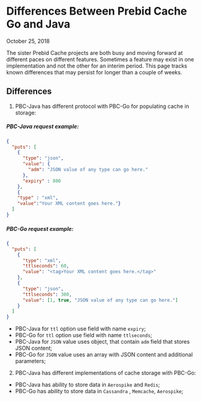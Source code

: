 # Differences Between Prebid Cache Go and Java

October 25, 2018

The sister Prebid Cache projects are both busy and moving forward at different paces on different features. Sometimes a feature may exist in one implementation
and not the other for an interim period. This page tracks known differences that may persist for longer than a couple of weeks.

## Differences

1) PBC-Java has different protocol with PBC-Go for populating cache in storage:

##### PBC-Java request example:

```json
{
  "puts": [
    {
      "type": "json",
      "value": {
        "adm": "JSON value of any type can go here."
      },
      "expiry" : 800
    },
    {
    "type" : "xml", 
    "value":"Your XML content goes here."}
  ]
}
```

##### PBC-Go request example:

```json
{
  "puts": [
    {
      "type": "xml",
      "ttlseconds": 60,
      "value": "<tag>Your XML content goes here.</tag>"
    },
    {
      "type": "json",
      "ttlseconds": 300,
      "value": [1, true, "JSON value of any type can go here."]
    }
  ]
}
```
- PBC-Java for `ttl` option use field with name `expiry`;
- PBC-Go for `ttl` option use field with name `ttlseconds`;
- PBC-Java for `JSON` value uses object, that contain `adm` field that stores JSON content;
- PBC-Go for `JSON` value uses an array with JSON content and additional parameters;

2) PBC-Java has different implementations of cache storage with PBC-Go:
- PBC-Java has ability to store data in `Aerospike` and `Redis`;
- PBC-Go has ability to store data in `Cassandra` , `Memcache`, `Aerospike`;
